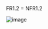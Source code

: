FR1.2 = NFR1.2

![image](https://user-images.githubusercontent.com/78159992/191013813-ed442260-6554-40a5-9af3-a5a777cec80c.png)
